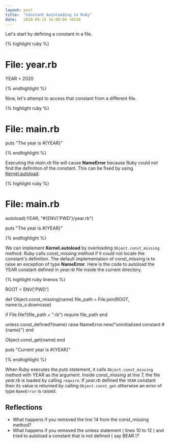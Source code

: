 ```yaml
---
layout: post
title:  "Constant Autoloading in Ruby"
date:   2020-09-15 16:00:00 +0530
---
```


Let's start by defining a constant in a file.

{% highlight ruby %}

# File: year.rb

YEAR = 2020

{% endhighlight %}

Now, let's attempt to access that constant from a different file.


{% highlight ruby %}

# File: main.rb

puts "The year is #{YEAR}"

{% endhighlight %}

Executing the _main.rb_ file will cause **NameError** because Ruby could not find the definition of the constant.
This can be fixed by using [Kernel.autoload](https://ruby-doc.org/core-2.7.1/Kernel.html#method-i-autoload).

{% highlight ruby %}

# File: main.rb

autoload(:YEAR, "#{ENV['PWD'}/year.rb")

puts "The year is #{YEAR}"

{% endhighlight %}

We can implement **Kernel.autoload** by overloading `Object.const_missing` method. Ruby calls *const_missing* method if it could not locate the
constant's definition. The default implementation of const_missing is to raise an exception of type **NameError**. Here is the code to autoload the
YEAR constant defined in _year.rb_ file inside the current directory.

{% highlight ruby linenos %}

ROOT = ENV['PWD']

def Object.const_missing(name)
  file_path = File.join(ROOT, name.to_s.downcase)

  if File.file?(file_path + ".rb")
    require file_path
  end

  unless const_defined?(name)
    raise NameError.new("uninitialized constant #{name}")
  end

  Object.const_get(name)
end

puts "Current year is #{YEAR}"

{% endhighlight %}

When Ruby executes the _puts_ statement, it calls `Object.const_missing` method with YEAR as the argument. Inside *const_missing* at line 7, the file
_year.rb_ is loaded by calling `require`. If _year.rb_ defined the `YEAR` constant then its value is returned by calling `Object.const_get`
otherwise an error of type `NameError` is raised.

## Reflections

* What happens if you removed the line 14 from the const_missing method?
* What happens if you removed the unless statement ( lines 10 to 12 ) and tried to autoload a constant that is not defined ( say BEAR )?

